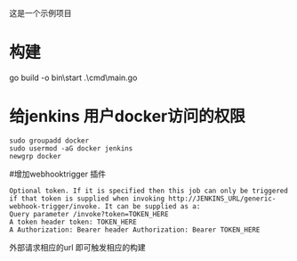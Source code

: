 这是一个示例项目

# 构建

go build -o bin\start .\cmd\main.go



# 给jenkins 用户docker访问的权限 
```
sudo groupadd docker
sudo usermod -aG docker jenkins
newgrp docker
```		
#增加webhooktrigger 插件

```
Optional token. If it is specified then this job can only be triggered if that token is supplied when invoking http://JENKINS_URL/generic-webhook-trigger/invoke. It can be supplied as a:
Query parameter /invoke?token=TOKEN_HERE
A token header token: TOKEN_HERE
A Authorization: Bearer header Authorization: Bearer TOKEN_HERE
```
外部请求相应的url 即可触发相应的构建